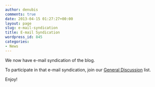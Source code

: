 ```yaml
---
author: denubis
comments: true
date: 2013-04-15 01:27:27+00:00
layout: page
slug: e-mail-syndication
title: E-mail Syndication
wordpress_id: 845
categories:
- News
---
```


We now have e-mail syndication of the blog.

To participate in that e-mail syndication, join our [General Discussion](https://groups.google.com/a/fedarch.org/forum/?fromgroups=#!forum/discussion) list.

Enjoy!
